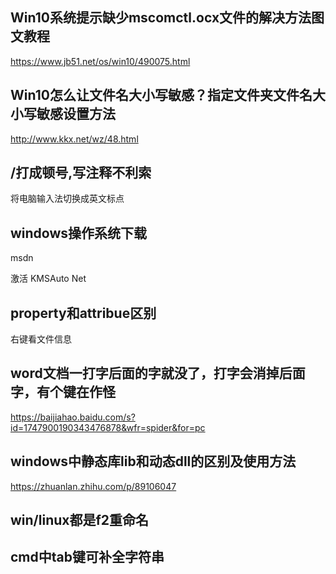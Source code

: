 ## Win10系统提示缺少mscomctl.ocx文件的解决方法图文教程

https://www.jb51.net/os/win10/490075.html

## Win10怎么让文件名大小写敏感？指定文件夹文件名大小写敏感设置方法

http://www.kkx.net/wz/48.html

## /打成顿号,写注释不利索

将电脑输入法切换成英文标点

## windows操作系统下载

msdn

激活 KMSAuto Net

## property和attribue区别

右键看文件信息

## word文档一打字后面的字就没了，打字会消掉后面字，有个键在作怪

https://baijiahao.baidu.com/s?id=1747900190343476878&wfr=spider&for=pc

## windows中静态库lib和动态dll的区别及使用方法

https://zhuanlan.zhihu.com/p/89106047

## win/linux都是f2重命名

## cmd中tab键可补全字符串